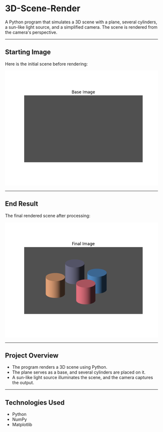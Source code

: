 # 3D-Scene-Render

A Python program that simulates a 3D scene with a plane, several cylinders, a sun-like light source, and a simplified camera. The scene is rendered from the camera's perspective.

---

## Starting Image
Here is the initial scene before rendering:

<p align="center">
  <img src="images/Base%20Image.png" alt="Base Image" width="600">
</p>

---

## End Result
The final rendered scene after processing:

<p align="center">
  <img src="images/Final%20Image.png" alt="Final Result" width="600">
</p>

---

## Project Overview
- The program renders a 3D scene using Python.
- The plane serves as a base, and several cylinders are placed on it.
- A sun-like light source illuminates the scene, and the camera captures the output.

---

## Technologies Used
- Python
- NumPy
- Matplotlib
